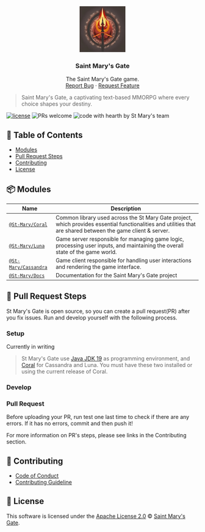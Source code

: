 <div align="center">
    <img src="https://github.com/st-mary/.github/blob/main/icon.png?raw=true" alt="Logo" width="120" height="120">
  
<h3 align="center">Saint Mary's Gate</h3>
  <p align="center">
    The Saint Mary's Gate game.
    <br />
    <a href="https://github.com/St-Mary/Coral/issues">Report Bug</a>
    ·
    <a href="https://github.com/St-Mary/Coral/issues">Request Feature</a>
  </p>
</div>

> Saint Mary's Gate, a captivating text-based MMORPG where every choice shapes your destiny.

 [![license](https://img.shields.io/github/license/st-mary/.github.svg)](https://github.com/St-Mary/.github/blob/main/LICENSE) ![PRs welcome](https://img.shields.io/badge/PRs-welcome-ff69b4.svg) ![code with hearth by St Mary's team](https://img.shields.io/badge/%3C%2F%3E%20with%20%E2%99%A5%20by-St._Mary_Team-ff1414.svg)


## 🚩 Table of Contents

- [Modules](#-modules)
- [Pull Request Steps](#-pull-request-steps)
- [Contributing](#-contributing)
- [License](#-license)


## 📦 Modules

| Name     | Description |
| -------- | --- |
| [`@St-Mary/Coral`](https://github.com/St-Mary/Coral) | Common library used across the St Mary Gate project, which provides essential functionalities and utilities that are shared between the game client & server. |
| [`@St-Mary/Luna`](https://github.com/St-Mary/Luna) | Game server responsible for managing game logic, processing user inputs, and maintaining the overall state of the game world. |
| [`@St-Mary/Cassandra`](https://github.com/St-Mary/Cassandra) | Game client responsible for handling user interactions and rendering the game interface. |
| [`@St-Mary/Docs`](https://github.com/St-Mary/Docs) | Documentation for the Saint Mary's Gate project |

## 🔧 Pull Request Steps

St Mary's Gate is open source, so you can create a pull request(PR) after you fix issues. Run and develop yourself with the following process.

### Setup

Currently in writing

> St Mary's Gate use [Java JDK 19](https://www.oracle.com/java/technologies/javase/jdk19-archive-downloads.html) as programming environment, and [Coral](https://github.com/St-Mary/Coral) for Cassandra and Luna. You must have these two installed or using the current release of Coral.

### Develop



### Pull Request

Before uploading your PR, run test one last time to check if there are any errors. If it has no errors, commit and then push it!

For more information on PR's steps, please see links in the Contributing section.

## 💬 Contributing

* [Code of Conduct](https://github.com/St-Mary/.github/blob/main/CODE_OF_CONDUCT.md)
* [Contributing Guideline](https://github.com/St-Mary/.github/blob/main/CONTRIBUTING.md)
<!-- * [Issue Guidelines](https://github.com/nhn/tui.editor/tree/master/.github/ISSUE_TEMPLATE) -->

## 📜 License

This software is licensed under the [Apache License 2.0](https://github.com/St-Mary/.github/blob/main/LICENSE) © [Saint Mary's Gate](https://github.com/St-Mary).
